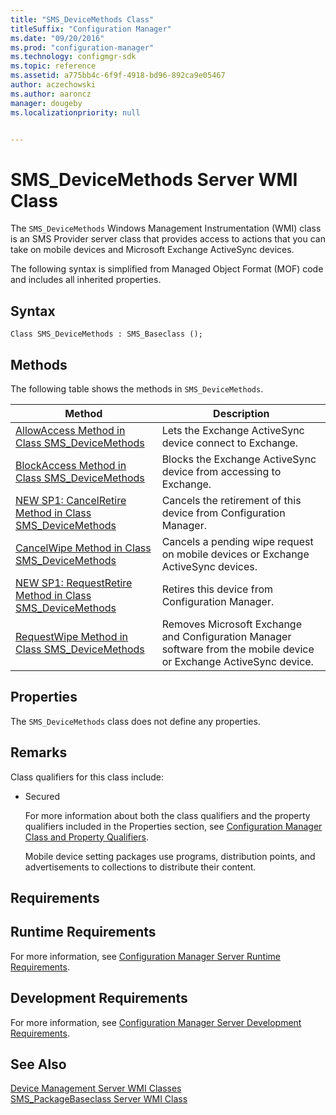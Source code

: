 ```yaml
---
title: "SMS_DeviceMethods Class"
titleSuffix: "Configuration Manager"
ms.date: "09/20/2016"
ms.prod: "configuration-manager"
ms.technology: configmgr-sdk
ms.topic: reference
ms.assetid: a775bb4c-6f9f-4918-bd96-892ca9e05467
author: aczechowski
ms.author: aaroncz
manager: dougeby
ms.localizationpriority: null


---
```

# SMS_DeviceMethods Server WMI Class
The `SMS_DeviceMethods` Windows Management Instrumentation (WMI) class is an SMS Provider server class that  provides access to actions that you can take on mobile devices and Microsoft Exchange ActiveSync devices.  

 The following syntax is simplified from Managed Object Format (MOF) code and includes all inherited properties.  

## Syntax  

```  
Class SMS_DeviceMethods : SMS_Baseclass ();  
```  

## Methods  
 The following table shows the methods in `SMS_DeviceMethods`.  

|Method|Description|  
|------------|-----------------|  
|[AllowAccess Method in Class SMS_DeviceMethods](../../../develop/reference/mdm/allowaccess-method-in-class-sms_devicemethods.md)|Lets the Exchange ActiveSync device connect to Exchange.|  
|[BlockAccess Method in Class SMS_DeviceMethods](../../../develop/reference/mdm/blockaccess-method-in-class-sms_devicemethods.md)|Blocks the Exchange ActiveSync device from accessing to Exchange.|  
|[NEW SP1: CancelRetire Method in Class SMS_DeviceMethods](../../../develop/reference/mdm/cancelretire-method-in-class-sms_devicemethods.md)|Cancels the retirement of this device from Configuration Manager.|  
|[CancelWipe Method in Class SMS_DeviceMethods](../../../develop/reference/mdm/cancelwipe-method-in-class-sms_devicemethods.md)|Cancels a pending wipe request on mobile devices or Exchange ActiveSync devices.|  
|[NEW SP1: RequestRetire Method in Class SMS_DeviceMethods](../../../develop/reference/mdm/requestretire-method-in-class-sms_devicemethods.md)|Retires this device from Configuration Manager.|  
|[RequestWipe Method in Class SMS_DeviceMethods](../../../develop/reference/mdm/requestwipe-method-in-class-sms_devicemethods.md)|Removes Microsoft Exchange and Configuration Manager software from the mobile device or Exchange ActiveSync device.|  

## Properties  
 The `SMS_DeviceMethods` class does not define any properties.  

## Remarks  
 Class qualifiers for this class include:  

- Secured  

  For more information about both the class qualifiers and the property qualifiers included in the Properties section, see [Configuration Manager Class and Property Qualifiers](../../../develop/reference/misc/class-and-property-qualifiers.md).  

  Mobile device setting packages use programs, distribution points, and advertisements to collections to distribute their content.  

## Requirements  

## Runtime Requirements  
 For more information, see [Configuration Manager Server Runtime Requirements](../../../develop/core/reqs/server-runtime-requirements.md).  

## Development Requirements  
 For more information, see [Configuration Manager Server Development Requirements](../../../develop/core/reqs/server-development-requirements.md).  

## See Also  
 [Device Management Server WMI Classes](../../../develop/reference/mdm/device-management-server-wmi-classes.md)   
 [SMS_PackageBaseclass Server WMI Class](../../../develop/reference/core/servers/configure/sms_packagebaseclass-server-wmi-class.md)
